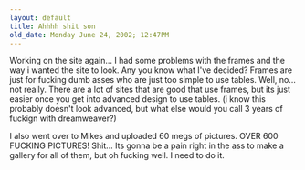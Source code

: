 ```yaml
---
layout: default
title: Ahhhh shit son
old_date: Monday June 24, 2002; 12:47PM
---
```


Working on the site again... I had some problems with the frames and the way i
wanted the site to look. Any you know what I've decided? Frames are just for
fucking dumb asses who are just too simple to use tables. Well, no... not
really. There are a lot of sites that are good that use frames, but its just
easier once you get into advanced design to use tables. (i know this probably
doesn't look advanced, but what else would you call 3 years of fuckign with
dreamweaver?)

I also went over to Mikes and uploaded 60 megs of pictures. OVER 600 FUCKING
PICTURES! Shit... Its gonna be a pain right in the ass to make a gallery for
all of them, but oh fucking well. I need to do it.
